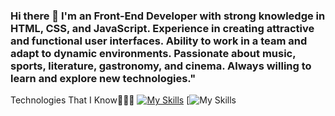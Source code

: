 ### Hi there 👋 I'm an Front-End Developer with strong knowledge in HTML, CSS, and JavaScript. Experience in creating attractive and functional user interfaces. Ability to work in a team and adapt to dynamic environments. Passionate about music, sports, literature, gastronomy, and cinema. Always willing to learn and explore new technologies."



   
Technologies That I Know👨🏻‍💻
[![My Skills](https://skillicons.dev/icons?i=vscode,html,css,bootstrap,js,react,git,github,discord,figma)](https://skillicons.dev)
[![My Skills](https://avatars.githubusercontent.com/u/48276018?s=48&v=4)
